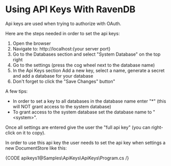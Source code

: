 # Using API Keys With RavenDB

Api keys are used when trying to authorize with OAuth.

Here are the steps needed in order to set the api keys:  

1) Open the browser  
2) Navigate to: http://localhost:{your server port}  
3) Go to the Databases section and select "System Database" on the top right  
4) Go to the settings (press the cog wheel next to the database name)  
5) In the Api Keys section Add a new key, select a name, generate a secret and add a database for your database  
6) Don't forget to click the "Save Changes" button"  

A few tips:  

- In order to set a key to all databases in the database name enter "*" (this will NOT grant access to the system database) 
- To grant access to the system database set the database name to "&lt;system&gt;".

Once all settings are entered give the user the "full api key" (you can right-click on it to copy).

In order to use this api key the user needs to set the api key when settings a new DocumentStore like this:  

{CODE apikeys1@Samples\ApiKeys\ApiKeys\Program.cs /}